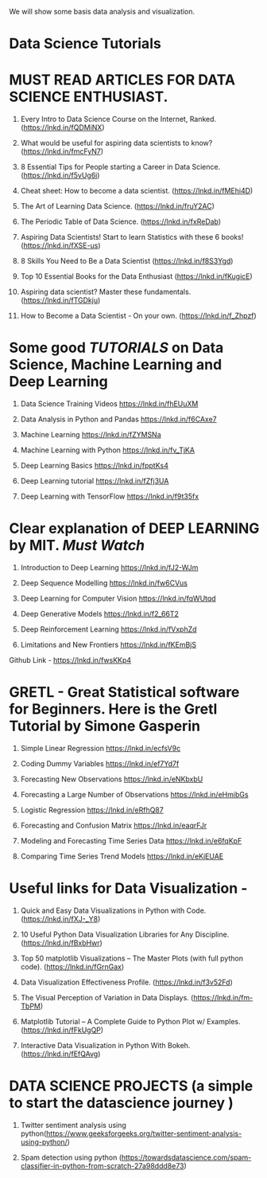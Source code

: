 We will show some basis data analysis and visualization. 
# Data Science Tutorials

MUST READ ARTICLES FOR DATA SCIENCE ENTHUSIAST.
==============================================
1) Every Intro to Data Science Course on the Internet, Ranked.
(https://lnkd.in/fQDMiNX)

2) What would be useful for aspiring data scientists to know?
(https://lnkd.in/fmcFyN7)

3) 8 Essential Tips for People starting a Career in Data Science.
(https://lnkd.in/f5vUg6i)

4) Cheat sheet: How to become a data scientist.
(https://lnkd.in/fMEhi4D)

5) The Art of Learning Data Science.
(https://lnkd.in/fruY2AC)

6) The Periodic Table of Data Science.
(https://lnkd.in/fxReDab)

7) Aspiring Data Scientists! Start to learn Statistics with these 6 books!
(https://lnkd.in/fXSE-us)

8)  8 Skills You Need to Be a Data Scientist
(https://lnkd.in/f8S3Ygd)

9) Top 10 Essential Books for the Data Enthusiast
(https://lnkd.in/fKugicE)

10)  Aspiring data scientist? Master these fundamentals.
(https://lnkd.in/fTGDkju)

11) How to Become a Data Scientist - On your own.
(https://lnkd.in/f_Zhpzf)




Some good ***TUTORIALS*** on Data Science, Machine Learning and Deep Learning
=============================================================================
1) Data Science Training Videos
https://lnkd.in/fhEUuXM


2) Data Analysis in Python and Pandas
https://lnkd.in/f6CAxe7
 

3) Machine Learning
https://lnkd.in/fZYMSNa


4) Machine Learning with Python
https://lnkd.in/fv_TjKA
 

5) Deep Learning Basics
https://lnkd.in/fpptKs4
 

6) Deep Learning tutorial
https://lnkd.in/fZfj3UA


7) Deep Learning with TensorFlow
https://lnkd.in/f9t35fx




Clear explanation of DEEP LEARNING by MIT.  ***Must Watch*** 
=============================================================
1) Introduction to Deep Learning
https://lnkd.in/fJ2-WJm

2) Deep Sequence Modelling
https://lnkd.in/fw6CVus

3) Deep Learning for Computer Vision
https://lnkd.in/fqWUtqd

4) Deep Generative Models
https://lnkd.in/f2_66T2

5) Deep Reinforcement Learning
https://lnkd.in/fVxphZd

6) Limitations and New Frontiers
https://lnkd.in/fKEmBjS

Github Link - https://lnkd.in/fwsKKp4




GRETL - Great Statistical software for Beginners. Here is the Gretl Tutorial by Simone Gasperin
================================================================================================
1) Simple Linear Regression
https://lnkd.in/ecfsV9c

2) Coding Dummy Variables
https://lnkd.in/ef7Yd7f

3) Forecasting New Observations
https://lnkd.in/eNKbxbU

4) Forecasting a Large Number of Observations
https://lnkd.in/eHmibGs

5) Logistic Regression
https://lnkd.in/eRfhQ87

6) Forecasting and Confusion Matrix
https://lnkd.in/eaqrFJr

7) Modeling and Forecasting Time Series Data
https://lnkd.in/e6fqKpF
  
8) Comparing Time Series Trend Models
https://lnkd.in/eKjEUAE



Useful links for Data Visualization - 
====================================
1) Quick and Easy Data Visualizations in Python with Code.
(https://lnkd.in/fXJ-_Y8)

2) 10 Useful Python Data Visualization Libraries for Any Discipline.
(https://lnkd.in/fBxbHwr)

3) Top 50 matplotlib Visualizations – The Master Plots (with full python code).
(https://lnkd.in/fGrnGax)

4) Data Visualization Effectiveness Profile.
(https://lnkd.in/f3v52Fd)

5) The Visual Perception of Variation in Data Displays.
(https://lnkd.in/fm-TbPM)

6) Matplotlib Tutorial – A Complete Guide to Python Plot w/ Examples.
(https://lnkd.in/fFkUgQP)

7) Interactive Data Visualization in Python With Bokeh.
(https://lnkd.in/fEfQAvg)

DATA SCIENCE PROJECTS (a simple to start the datascience journey )
================================================================================================
1) Twitter sentiment analysis using python(https://www.geeksforgeeks.org/twitter-sentiment-analysis-using-python/)

2) Spam detection using python (https://towardsdatascience.com/spam-classifier-in-python-from-scratch-27a98ddd8e73)


